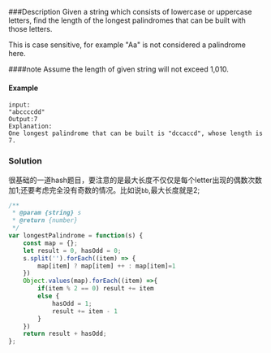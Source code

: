 ###Description
Given a string which consists of lowercase or uppercase letters, find the length of the longest palindromes that can be built with those letters.

This is case sensitive, for example "Aa" is not considered a palindrome here.

####note
Assume the length of given string will not exceed 1,010.

#### Example
```
input:
"abccccdd"
Output:7
Explanation:
One longest palindrome that can be built is "dccaccd", whose length is 7.
```

### Solution
很基础的一道hash题目，要注意的是最大长度不仅仅是每个letter出现的偶数次数加1;还要考虑完全没有奇数的情况。比如说`bb`,最大长度就是2;

```js
/**
 * @param {string} s
 * @return {number}
 */
var longestPalindrome = function(s) {
    const map = {};
    let result = 0, hasOdd = 0;
    s.split('').forEach((item) => {
        map[item] ? map[item] ++ : map[item]=1
    })
    Object.values(map).forEach((item) =>{
        if(item % 2 == 0) result += item
        else {
            hasOdd = 1;
            result += item - 1
        }
    })
    return result + hasOdd;
};
```
